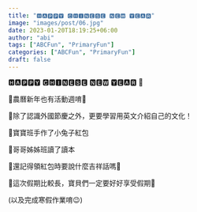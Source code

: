 ```yaml
---
title: "🅷🅰🅿🅿🆈 🅲🅷🅸🅽🅴🆂🅴 🅽🅴🆆 🆈🅴🅰🆁"
image: "images/post/06.jpg"
date: 2023-01-20T18:19:25+06:00
author: "abi"
tags: ["ABCFun", "PrimaryFun"]
categories: ["ABCFun", "PrimaryFun"]
draft: false
---
```


🅷🅰🅿🅿🆈 🅲🅷🅸🅽🅴🆂🅴 🅽🅴🆆 🆈🅴🅰🆁 🐰

🔸農曆新年也有活動週唷🧨

🔸除了認識外國節慶之外，更要學習用英文介紹自己的文化！

🔸寶寶班手作了小兔子紅包

🔸哥哥姊姊班讀了讀本

🔸還記得領紅包時要說什麼吉祥話嗎🧧

🔸這次假期比較長，寶貝們一定要好好享受假期🧸

(以及完成寒假作業唷😉)